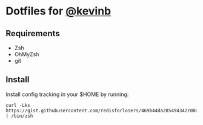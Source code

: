 # Dotfiles for [@kevinb](https://github.com/redisforlosers)

## Requirements

- Zsh
- OhMyZsh
- git

## Install

Install config tracking in your $HOME by running:

    curl -Lks https://gist.githubusercontent.com/redisforlosers/469b44da285494342c08d6d855ad4017/raw/8dd265719aee00978f55b8def5634c3581a3bbd3/config_setup.sh | /bin/zsh

